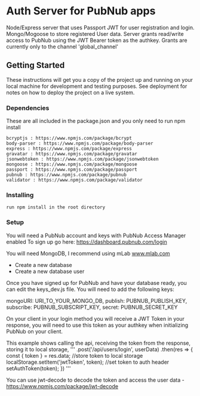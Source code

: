 # Auth Server for PubNub apps

Node/Express server that uses Passport JWT for user registration and login. Mongo/Mogoose to store registered User data. Server grants read/write access to PubNub using the JWT Bearer token as the authkey. Grants are currently only to the channel 'global_channel'

## Getting Started

These instructions will get you a copy of the project up and running on your local machine for development and testing purposes. See deployment for notes on how to deploy the project on a live system.

### Dependencies

These are all included in the package.json and you only need to run npm install

```
bcryptjs : https://www.npmjs.com/package/bcrypt
body-parser : https://www.npmjs.com/package/body-parser
express : https://www.npmjs.com/package/express
gravatar : https://www.npmjs.com/package/gravatar
jsonwebtoken : https://www.npmjs.com/package/jsonwebtoken
mongoose : https://www.npmjs.com/package/mongoose
passport : https://www.npmjs.com/package/passport
pubnub : https://www.npmjs.com/package/pubnub
validator : https://www.npmjs.com/package/validator
```

### Installing

```
run npm install in the root directory
```

### Setup

You will need a PubNub account and keys with PubNub Access Manager enabled
To sign up go here: https://dashboard.pubnub.com/login

You will need MongoDB, I recommend using mLab www.mlab.com

- Create a new database
- Create a new database user

Once you have signed up for PubNub and have your database ready, you can edit the keys_dev.js file. You will need to add the following keys:

mongoURI: URI_TO_YOUR_MONGO_DB,
publish: PUBNUB_PUBLISH_KEY,
subscribe: PUBNUB_SUBSCRIPT_KEY,
secret: PUBNUB_SECRET_KEY

On your client in your login method you will receive a JWT Token in your response, you will need to use this token as your authkey when initializing PubNub on your client.

This example shows calling the api, receiving the token from the response, storing it to local storage,
'''
.post('/api/users/login', userData)
.then(res => {
const { token } = res.data;
//store token to local storage
localStorage.setItem('jwtToken', token);
//set token to auth header
setAuthToken(token);
})
'''

You can use jwt-decode to decode the token and access the user data - https://www.npmjs.com/package/jwt-decode
